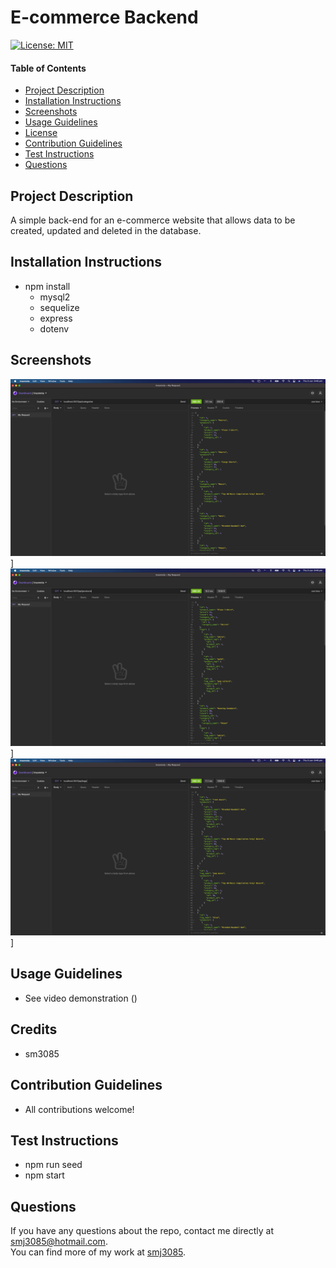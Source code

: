 # E-commerce Backend

  [![License: MIT](https://img.shields.io/badge/License-MIT-yellow.svg)](https://opensource.org/licenses/MIT)
  
  #### Table of Contents
  * [Project Description](#project-description)
  * [Installation Instructions](#installation-instructions)
  * [Screenshots](#screenshots)
  * [Usage Guidelines](#usage-guidelines)
  * [License](#license)
  * [Contribution Guidelines](#contribution-guidelines)
  * [Test Instructions](#test-instructions)
  * [Questions](#questions)

  ## Project Description 
  A simple back-end for an e-commerce website that allows data to be created, updated and deleted in the database. 

  ## Installation Instructions
  * npm install
    * mysql2
    * sequelize
    * express
    * dotenv

  ## Screenshots
  ![picture](./assets/categories.png)]
  ![picture](./assets/products.png)]
  ![picture](./assets/tags.png)]

  ## Usage Guidelines
  * See video demonstration
  ()

  ## Credits
  * sm3085

  ## Contribution Guidelines
  * All contributions welcome! 

  ## Test Instructions
  * npm run seed 
  * npm start

  ## Questions
  If you have any questions about the repo, contact me directly at smj3085@hotmail.com. </br>
  You can find more of my work at [smj3085](http://github.com/smj3085).